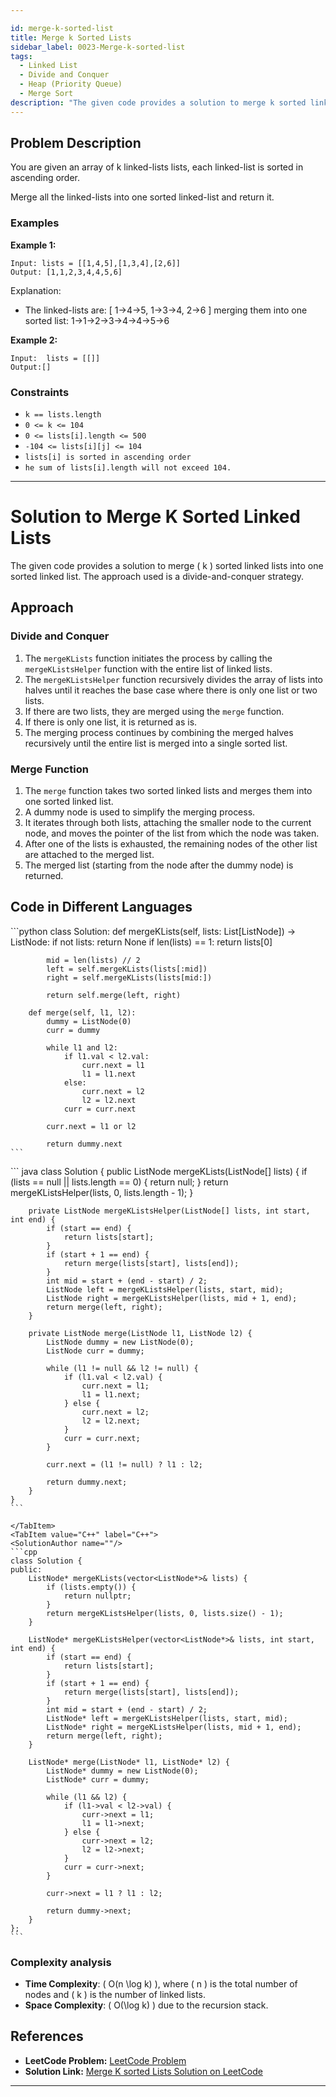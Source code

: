 ```yaml
---

id: merge-k-sorted-list
title: Merge k Sorted Lists
sidebar_label: 0023-Merge-k-sorted-list
tags:
  - Linked List
  - Divide and Conquer
  - Heap (Priority Queue)
  - Merge Sort
description: "The given code provides a solution to merge k sorted linked lists into one sorted linked list. The approach used is a divide-and-conquer strategy."
---
```





## Problem Description

You are given an array of k linked-lists lists, each linked-list is sorted in ascending order.

Merge all the linked-lists into one sorted linked-list and return it.

### Examples

**Example 1:**

```plaintext
Input: lists = [[1,4,5],[1,3,4],[2,6]]
Output: [1,1,2,3,4,4,5,6]
```
Explanation:
  - The linked-lists are:
[
  1->4->5,
  1->3->4,
  2->6
]
merging them into one sorted list:
1->1->2->3->4->4->5->6

**Example 2:**

```plaintext
Input:  lists = [[]]
Output:[]
```

### Constraints

- `k == lists.length`
- `0 <= k <= 104`
- `0 <= lists[i].length <= 500`
- `-104 <= lists[i][j] <= 104`
- `lists[i] is sorted in ascending order`
- `he sum of lists[i].length will not exceed 104.`



---

# Solution to Merge K Sorted Linked Lists

The given code provides a solution to merge \( k \) sorted linked lists into one sorted linked list. The approach used is a divide-and-conquer strategy.

## Approach 

### Divide and Conquer

1. The `mergeKLists` function initiates the process by calling the `mergeKListsHelper` function with the entire list of linked lists.
2. The `mergeKListsHelper` function recursively divides the array of lists into halves until it reaches the base case where there is only one list or two lists.
3. If there are two lists, they are merged using the `merge` function.
4. If there is only one list, it is returned as is.
5. The merging process continues by combining the merged halves recursively until the entire list is merged into a single sorted list.

### Merge Function

1. The `merge` function takes two sorted linked lists and merges them into one sorted linked list.
2. A dummy node is used to simplify the merging process.
3. It iterates through both lists, attaching the smaller node to the current node, and moves the pointer of the list from which the node was taken.
4. After one of the lists is exhausted, the remaining nodes of the other list are attached to the merged list.
5. The merged list (starting from the node after the dummy node) is returned.



## Code in Different Languages
<Tabs>
  
  <TabItem value="Python" label="Python">
  <SolutionAuthor name=""/>
   ```python
    class Solution:
        def mergeKLists(self, lists: List[ListNode]) -> ListNode:
            if not lists:
                return None
            if len(lists) == 1:
                return lists[0]

            mid = len(lists) // 2
            left = self.mergeKLists(lists[:mid])
            right = self.mergeKLists(lists[mid:])

            return self.merge(left, right)

        def merge(self, l1, l2):
            dummy = ListNode(0)
            curr = dummy

            while l1 and l2:
                if l1.val < l2.val:
                    curr.next = l1
                    l1 = l1.next
                else:
                    curr.next = l2
                    l2 = l2.next
                curr = curr.next

            curr.next = l1 or l2

            return dummy.next
    ```

  </TabItem>
  <TabItem value="Java" label="Java">
  <SolutionAuthor name=""/>
    ``` java
    class Solution {
        public ListNode mergeKLists(ListNode[] lists) {
            if (lists == null || lists.length == 0) {
                return null;
            }
            return mergeKListsHelper(lists, 0, lists.length - 1);
        }

        private ListNode mergeKListsHelper(ListNode[] lists, int start, int end) {
            if (start == end) {
                return lists[start];
            }
            if (start + 1 == end) {
                return merge(lists[start], lists[end]);
            }
            int mid = start + (end - start) / 2;
            ListNode left = mergeKListsHelper(lists, start, mid);
            ListNode right = mergeKListsHelper(lists, mid + 1, end);
            return merge(left, right);
        }

        private ListNode merge(ListNode l1, ListNode l2) {
            ListNode dummy = new ListNode(0);
            ListNode curr = dummy;

            while (l1 != null && l2 != null) {
                if (l1.val < l2.val) {
                    curr.next = l1;
                    l1 = l1.next;
                } else {
                    curr.next = l2;
                    l2 = l2.next;
                }
                curr = curr.next;
            }

            curr.next = (l1 != null) ? l1 : l2;

            return dummy.next;
        }
    }
    ```

    </TabItem>
    <TabItem value="C++" label="C++">
    <SolutionAuthor name=""/>
    ```cpp
    class Solution {
    public:
        ListNode* mergeKLists(vector<ListNode*>& lists) {
            if (lists.empty()) {
                return nullptr;
            }
            return mergeKListsHelper(lists, 0, lists.size() - 1);
        }
        
        ListNode* mergeKListsHelper(vector<ListNode*>& lists, int start, int end) {
            if (start == end) {
                return lists[start];
            }
            if (start + 1 == end) {
                return merge(lists[start], lists[end]);
            }
            int mid = start + (end - start) / 2;
            ListNode* left = mergeKListsHelper(lists, start, mid);
            ListNode* right = mergeKListsHelper(lists, mid + 1, end);
            return merge(left, right);
        }
        
        ListNode* merge(ListNode* l1, ListNode* l2) {
            ListNode* dummy = new ListNode(0);
            ListNode* curr = dummy;
            
            while (l1 && l2) {
                if (l1->val < l2->val) {
                    curr->next = l1;
                    l1 = l1->next;
                } else {
                    curr->next = l2;
                    l2 = l2->next;
                }
                curr = curr->next;
            }
            
            curr->next = l1 ? l1 : l2;
            
            return dummy->next;
        }
    };
    ```

  </TabItem>
</Tabs>

### Complexity analysis

- **Time Complexity**: \( O(n \log k) \), where \( n \) is the total number of nodes and \( k \) is the number of linked lists.
- **Space Complexity**: \( O(\log k) \) due to the recursion stack.



## References

- **LeetCode Problem:** [LeetCode Problem](https://leetcode.com/problems/merge-k-sorted-lists/description/)
- **Solution Link:** [Merge K sorted Lists Solution on LeetCode](https://leetcode.com/problems/merge-k-sorted-lists/solutions/3285930/100-faster-c-java-python/)


---